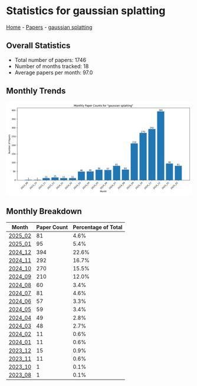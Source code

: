 # Statistics for gaussian splatting

[Home](https://arxcompass.github.io) - [Papers](https://arxcompass.github.io/papers) - [gaussian splatting](https://arxcompass.github.io/papers/gaussian_splatting)

## Overall Statistics

- Total number of papers: 1746
- Number of months tracked: 18
- Average papers per month: 97.0

## Monthly Trends

![Monthly Paper Counts](monthly_stats.png)

## Monthly Breakdown

| Month | Paper Count | Percentage of Total |
| --- | --- | --- |
| [2025_02](./2025_02/papers_1.md) | 81 | 4.6% |
| [2025_01](./2025_01/papers_1.md) | 95 | 5.4% |
| [2024_12](./2024_12/papers_1.md) | 394 | 22.6% |
| [2024_11](./2024_11/papers_1.md) | 292 | 16.7% |
| [2024_10](./2024_10/papers_1.md) | 270 | 15.5% |
| [2024_09](./2024_09/papers_1.md) | 210 | 12.0% |
| [2024_08](./2024_08/papers_1.md) | 60 | 3.4% |
| [2024_07](./2024_07/papers_1.md) | 81 | 4.6% |
| [2024_06](./2024_06/papers_1.md) | 57 | 3.3% |
| [2024_05](./2024_05/papers_1.md) | 59 | 3.4% |
| [2024_04](./2024_04/papers_1.md) | 49 | 2.8% |
| [2024_03](./2024_03/papers_1.md) | 48 | 2.7% |
| [2024_02](./2024_02/papers_1.md) | 11 | 0.6% |
| [2024_01](./2024_01/papers_1.md) | 11 | 0.6% |
| [2023_12](./2023_12/papers_1.md) | 15 | 0.9% |
| [2023_11](./2023_11/papers_1.md) | 11 | 0.6% |
| [2023_10](./2023_10/papers_1.md) | 1 | 0.1% |
| [2023_08](./2023_08/papers_1.md) | 1 | 0.1% |
